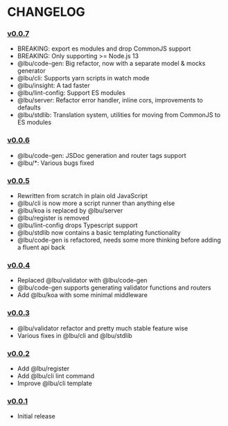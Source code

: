 # CHANGELOG

### [v0.0.7]()

- BREAKING: export es modules and drop CommonJS support
- BREAKING: Only supporting >= Node.js 13
- @lbu/code-gen: Big refactor, now with a separate model & mocks generator
- @lbu/cli: Supports yarn scripts in watch mode
- @lbu/insight: A tad faster
- @lbu/lint-config: Support ES modules
- @lbu/server: Refactor error handler, inline cors, improvements to defaults
- @lbu/stdlib: Translation system, utilities for moving from CommonJS to ES
  modules

### [v0.0.6](a7b150d9265f449127dc812d4bcef7fb803d6d63)

- @lbu/code-gen: JSDoc generation and router tags support
- @lbu/\*: Various bugs fixed

### [v0.0.5](9e38110ceb9ddfdbf75a0e8300893fc0d4800e7e)

- Rewritten from scratch in plain old JavaScript
- @lbu/cli is now more a script runner than anything else
- @lbu/koa is replaced by @lbu/server
- @lbu/register is removed
- @lbu/lint-config drops Typescript support
- @lbu/stdlib now contains a basic templating functionality
- @lbu/code-gen is refactored, needs some more thinking before adding a fluent
  api back

### [v0.0.4](efcd5097edec95c80c2b7f1e637f6a4f401e26f5)

- Replaced @lbu/validator with @lbu/code-gen
- @lbu/code-gen supports generating validator functions and routers
- Add @lbu/koa with some minimal middleware

### [v0.0.3](a193a6c8c4ae8fa52465e239ecbfdbf22041c47a)

- @lbu/validator refactor and pretty much stable feature wise
- Various fixes in @lbu/cli and @lbu/stdlib

### [v0.0.2](7f750bb0bf630eac49665f0ee12b03e08181c147)

- Add @lbu/register
- Add @lbu/cli lint command
- Improve @lbu/cli template

### [v0.0.1](df5e23061072942770506569ac2e2a876100ab51)

- Initial release
